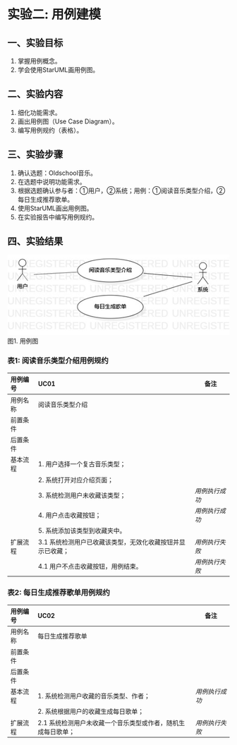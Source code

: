 # 实验二: 用例建模

## 一、实验目标

1. 掌握用例概念。
2. 学会使用StarUML画用例图。

## 二、实验内容

1. 细化功能需求。
2. 画出用例图（Use Case Diagram）。
3. 编写用例规约（表格）。

## 三、实验步骤

1. 确认选题：Oldschool音乐。
2. 在选题中说明功能需求。
3. 根据选题确认参与者：①用户，②系统；用例：①阅读音乐类型介绍，②每日生成推荐歌单。
4. 使用StarUML画出用例图。
5. 在实验报告中编写用例规约。

## 四、实验结果

![用例图](./lab2-UC01.jpg)  
图1. 用例图

### 表1: 阅读音乐类型介绍用例规约
| 用例编号 | UC01 | 备注 |
| :------ | :--- | ---- |
| 用例名称 | 阅读音乐类型介绍  |      　|
| 前置条件 |                 |        |
| 后置条件 |                 |        |
| 基本流程 | 1. 用户选择一个复古音乐类型； |               |
|  &nbsp; | 2. 系统打开对应介绍页面；     |               |
|  &nbsp; | 3. 系统检测用户未收藏该类型； | *用例执行成功* | 
|  &nbsp; | 4. 用户点击收藏按钮；        | *用例执行成功* |   
|  &nbsp; | 5. 系统添加该类型到收藏夹中。 |               |
| 扩展流程 | 3.1 系统检测用户已收藏该类型，无效化收藏按钮并显示已收藏；  | *用例执行失败* |
|  &nbsp; | 4.1 用户不点击收藏按钮，用例结束。                        | *用例执行失败* |

### 表2: 每日生成推荐歌单用例规约
| 用例编号 | UC02 | 备注 |
| :------ | :--- | ---- |
| 用例名称 | 每日生成推荐歌单 |      　|
| 前置条件 |                 |      　|
| 后置条件 |                 |      　|
| 基本流程 | 1. 系统检测用户收藏的音乐类型、作者；| *用例执行成功* |
|  &nbsp; | 2. 系统根据用户的收藏生成每日歌单；  |               |
| 扩展流程 | 2.1 系统检测用户未收藏一个音乐类型或作者，随机生成每日歌单；| *用例执行失败* |
